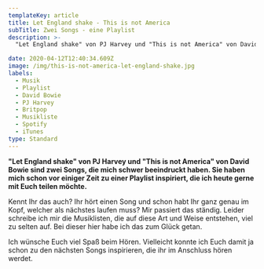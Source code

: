 ```yaml
---
templateKey: article
title: Let England shake - This is not America
subTitle: Zwei Songs - eine Playlist
description: >-
  "Let England shake" von PJ Harvey und "This is not America" von David Bowie sind zwei Songs, die mich schwer beeindruckt haben. Sie haben mich schon vor einiger Zeit zu einer Playlist inspiriert, die ich heute gerne mit Euch teilen möchte.

date: 2020-04-12T12:40:34.609Z
image: /img/this-is-not-america-let-england-shake.jpg
labels:
  - Musik
  - Playlist
  - David Bowie
  - PJ Harvey
  - Britpop
  - Musikliste
  - Spotify
  - iTunes
type: Standard
---
```


**"Let England shake" von PJ Harvey und "This is not America" von David Bowie sind zwei Songs, die mich schwer beeindruckt haben. Sie haben mich schon vor einiger Zeit zu einer Playlist inspiriert, die ich heute gerne mit Euch teilen möchte.**

Kennt Ihr das auch? Ihr hört einen Song und schon habt Ihr ganz genau im Kopf, welcher als nächstes laufen muss? Mir passiert das ständig. Leider schreibe ich mir die Musiklisten, die auf diese Art und Weise entstehen, viel zu selten auf. Bei dieser hier habe ich das zum Glück getan.

Ich wünsche Euch viel Spaß beim Hören. Vielleicht konnte ich Euch damit ja schon zu den nächsten Songs inspirieren, die ihr im Anschluss hören werdet.

<Playlist
  spotify="2gG0GNALKrYwbNhkxx8Q3R"
  itunes="let-england-shake-this-is-not-america/pl.u-krLLtv3dBdD"
/>
